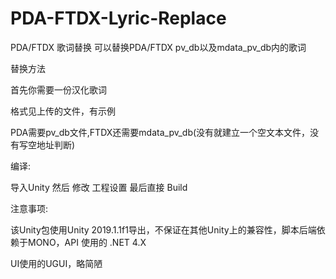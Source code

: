 # PDA-FTDX-Lyric-Replace
PDA/FTDX 歌词替换
可以替换PDA/FTDX pv_db以及mdata_pv_db内的歌词<p>
替换方法<p>
首先你需要一份汉化歌词<p>
格式见上传的文件，有示例<p>
PDA需要pv_db文件,FTDX还需要mdata_pv_db(没有就建立一个空文本文件，没有写空地址判断)<p>
编译:<p>
导入Unity 然后 修改 工程设置 最后直接 Build<p>
注意事项:<p>
该Unity包使用Unity 2019.1.1f1导出，不保证在其他Unity上的兼容性，脚本后端依赖于MONO，API 使用的 .NET 4.X<p>
UI使用的UGUI，略简陋<p>
